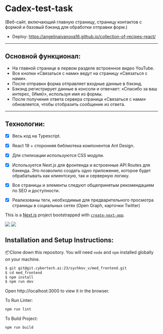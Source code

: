 # Cadex-test-task
(Веб-сайт, включающий главную страницу, страницу контактов с формой и базовый бэкэнд для обработки отправки форм.)

- Deploy: https://angelinaivanova16.github.io/collection-of-recipes-react/
---
## Основной функционал:
- На главной странице в первом разделе встроенное видео YouTube.
- Все кнопки «Связаться с нами» ведут на страницу «Связаться с нами».
- После отправки форма отправляет входные данные в бэкэнд.
- Бэкэнд регистрирует данные в консоли и отвечает: «Спасибо за ваш интерес, {Имя}», используя имя из формы.
- После получения ответа сервера страница «Связаться с нами» обновляется, чтобы отобразить
сообщение из ответа.
---
## Технологии:
- [x] Весь код на Typescript.
- [x] React 19 + сторонняя библиотека компонентов Ant Design.
- [x] Для стилизации используются CSS модули.
- [x] Используется Next.js для фронтенда и встроенные API Routes для бэкенда. Это позволило создать одно приложение, которое будет обрабатывать как клиентскую, так и серверную логику.
- [x] Все страницы и элементы следуют общепринятым рекомендациям по SEO и доступности.
- [x] Реализованы теги, необходимые для предварительного просмотра страницы в социальных сетях (Open Graph, карточки Twitter)


This is a [Next.js](https://nextjs.org) project bootstrapped with [`create-next-app`](https://nextjs.org/docs/app/api-reference/cli/create-next-app).

![][node-version] ![][npm-version]

[npm-version]: https://img.shields.io/badge/pnpm-%3E%3D%2010.9.2-blue
[node-version]: https://img.shields.io/badge/node-%3E%3D%2022.14.0-brightgreen

## Installation and Setup Instructions:

📦Clone down this repository. You will need `node` and `npm` installed globally on your machine.

```bash
$ git git@git.cybertech.ai:23/sychkov_v/med_frontend.git
$ cd med_frontend
$ npm install
$ npm run dev
```

Open http://localhost:3000 to view it in the browser.

To Run Linter:

```bash
npm run lint
```

To Build Project:

```bash
npm run build
```
